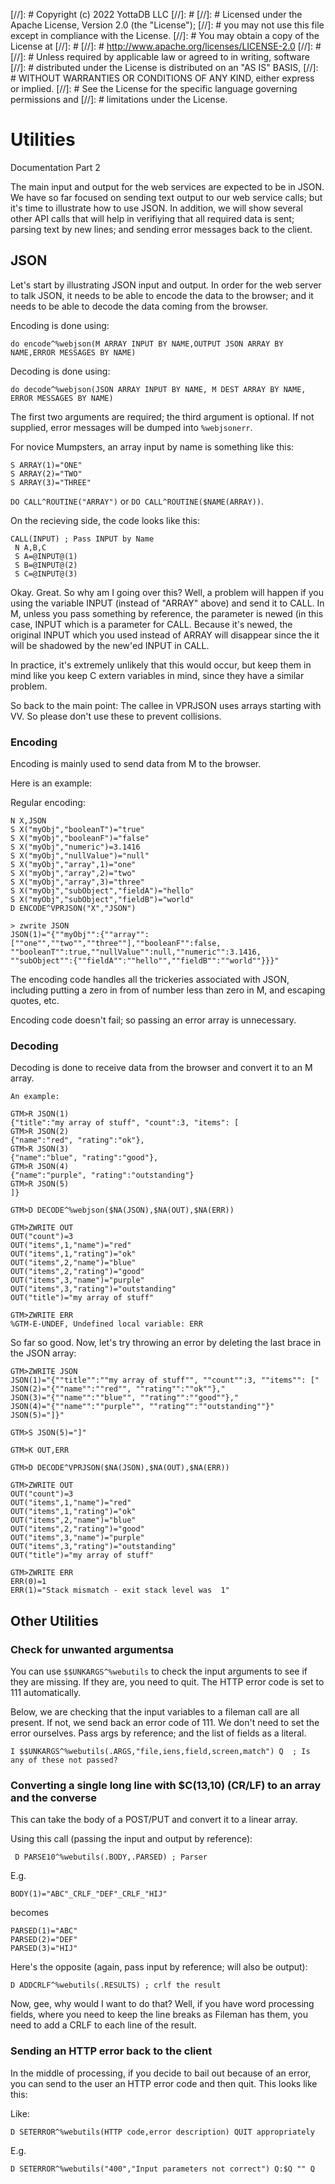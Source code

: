 [//]: #  Copyright (c) 2022 YottaDB LLC
[//]: #
[//]: #  Licensed under the Apache License, Version 2.0 (the "License");
[//]: #  you may not use this file except in compliance with the License.
[//]: #  You may obtain a copy of the License at
[//]: #
[//]: #      http://www.apache.org/licenses/LICENSE-2.0
[//]: #
[//]: #  Unless required by applicable law or agreed to in writing, software
[//]: #  distributed under the License is distributed on an "AS IS" BASIS,
[//]: #  WITHOUT WARRANTIES OR CONDITIONS OF ANY KIND, either express or implied.
[//]: #  See the License for the specific language governing permissions and
[//]: #  limitations under the License.
# Utilities
Documentation Part 2

The main input and output for the web services are expected to be in JSON. We
have so far focused on sending text output to our web service calls; but it's
time to illustrate how to use JSON. In addition, we will show several other
API calls that will help in verifiying that all required data is sent; parsing
text by new lines; and sending error messages back to the client.

## JSON
Let's start by illustrating JSON input and output. In order for the web server
to talk JSON, it needs to be able to encode the data to the browser; and it
needs to be able to decode the data coming from the browser.

Encoding is done using:

`do encode^%webjson(M ARRAY INPUT BY NAME,OUTPUT JSON ARRAY BY NAME,ERROR MESSAGES BY NAME)`

Decoding is done using:

`do decode^%webjson(JSON ARRAY INPUT BY NAME, M DEST ARRAY BY NAME, ERROR MESSAGES BY NAME)`

The first two arguments are required; the third argument is optional. If
not supplied, error messages will be dumped into `%webjsonerr`.

For novice Mumpsters, an array input by name is something like this:

	S ARRAY(1)="ONE"
	S ARRAY(2)="TWO"
	S ARRAY(3)="THREE"

`DO CALL^ROUTINE("ARRAY")` or `DO CALL^ROUTINE($NAME(ARRAY))`.

On the recieving side, the code looks like this:

	CALL(INPUT) ; Pass INPUT by Name
	 N A,B,C
	 S A=@INPUT@(1)
	 S B=@INPUT@(2)
	 S C=@INPUT@(3)

Okay. Great. So why am I going over this? Well, a problem will happen if you
using the variable INPUT (instead of "ARRAY" above) and send it to CALL. In M,
unless you pass something by reference, the parameter is newed (in this case,
INPUT which is a parameter for CALL. Because it's newed, the original INPUT
which you used instead of ARRAY will disappear since the it will be shadowed
by the new'ed INPUT in CALL.

In practice, it's extremely unlikely that this would occur, but keep them in
mind like you keep C extern variables in mind, since they have a similar
problem.

So back to the main point: The callee in VPRJSON uses arrays starting with VV.
So please don't use these to prevent collisions.

### Encoding
Encoding is mainly used to send data from M to the browser.

Here is an example:

Regular encoding:

	N X,JSON
	S X("myObj","booleanT")="true"
	S X("myObj","booleanF")="false"
	S X("myObj","numeric")=3.1416
	S X("myObj","nullValue")="null"
	S X("myObj","array",1)="one"
	S X("myObj","array",2)="two"
	S X("myObj","array",3)="three"
	S X("myObj","subObject","fieldA")="hello"
	S X("myObj","subObject","fieldB")="world"
	D ENCODE^VPRJSON("X","JSON")

	> zwrite JSON
	JSON(1)="{""myObj"":{""array"":[""one"",""two"",""three""],""booleanF"":false,
	""booleanT"":true,""nullValue"":null,""numeric"":3.1416,
	""subObject"":{""fieldA"":""hello"",""fieldB"":""world""}}}"

The encoding code handles all the trickeries associated with JSON, including
putting a zero in from of number less than zero in M, and escaping quotes, etc.

Encoding code doesn't fail; so passing an error array is unnecessary.

### Decoding
Decoding is done to receive data from the browser and convert it to an M array.

	An example:

	GTM>R JSON(1)                                                    
	{"title":"my array of stuff", "count":3, "items": [
	GTM>R JSON(2)
	{"name":"red", "rating":"ok"},
	GTM>R JSON(3)
	{"name":"blue", "rating":"good"},
	GTM>R JSON(4)
	{"name":"purple", "rating":"outstanding"}
	GTM>R JSON(5)
	]}

	GTM>D DECODE^%webjson($NA(JSON),$NA(OUT),$NA(ERR))

	GTM>ZWRITE OUT
	OUT("count")=3
	OUT("items",1,"name")="red"
	OUT("items",1,"rating")="ok"
	OUT("items",2,"name")="blue"
	OUT("items",2,"rating")="good"
	OUT("items",3,"name")="purple"
	OUT("items",3,"rating")="outstanding"
	OUT("title")="my array of stuff"

	GTM>ZWRITE ERR
	%GTM-E-UNDEF, Undefined local variable: ERR

So far so good. Now, let's try throwing an error by deleting the last brace in
the JSON array:

	GTM>ZWRITE JSON
	JSON(1)="{""title"":""my array of stuff"", ""count"":3, ""items"": ["
	JSON(2)="{""name"":""red"", ""rating"":""ok""},"
	JSON(3)="{""name"":""blue"", ""rating"":""good""},"
	JSON(4)="{""name"":""purple"", ""rating"":""outstanding""}"
	JSON(5)="]}"

	GTM>S JSON(5)="]"

	GTM>K OUT,ERR

	GTM>D DECODE^VPRJSON($NA(JSON),$NA(OUT),$NA(ERR))

	GTM>ZWRITE OUT
	OUT("count")=3
	OUT("items",1,"name")="red"
	OUT("items",1,"rating")="ok"
	OUT("items",2,"name")="blue"
	OUT("items",2,"rating")="good"
	OUT("items",3,"name")="purple"
	OUT("items",3,"rating")="outstanding"
	OUT("title")="my array of stuff"

	GTM>ZWRITE ERR
	ERR(0)=1
	ERR(1)="Stack mismatch - exit stack level was  1"

## Other Utilities
### Check for unwanted argumentsa
You can use `$$UNKARGS^%webutils` to check the input arguments to see if they
are missing. If they are, you need to quit. The HTTP error code is set to 111
automatically.

Below, we are checking that the input variables to a fileman call are all
present. If not, we send back an error code of 111. We don't need to set the
error ourselves. Pass args by reference; and the list of fields as a literal.

	I $$UNKARGS^%webutils(.ARGS,"file,iens,field,screen,match") Q  ; Is any of these not passed?

### Converting a single long line with $C(13,10) (CR/LF) to an array and the converse
This can take the body of a POST/PUT and convert it to a linear array.

Using this call (passing the input and output by reference):

	 D PARSE10^%webutils(.BODY,.PARSED) ; Parser

E.g. 

	BODY(1)="ABC"_CRLF_"DEF"_CRLF_"HIJ"

becomes

	PARSED(1)="ABC"
	PARSED(2)="DEF"
	PARSED(3)="HIJ"

Here's the opposite (again, pass input by reference; will also be output):

	D ADDCRLF^%webutils(.RESULTS) ; crlf the result

Now, gee, why would I want to do that? Well, if you have word processing fields,
where you need to keep the line breaks as Fileman has them, you need to add a
CRLF to each line of the result.

### Sending an HTTP error back to the client
In the middle of processing, if you decide to bail out because of an error,
you can send to the user an HTTP error code and then quit. This looks like this:

Like:

	D SETERROR^%webutils(HTTP code,error description) QUIT appropriately

E.g.

	D SETERROR^%webutils("400","Input parameters not correct") Q:$Q "" Q
